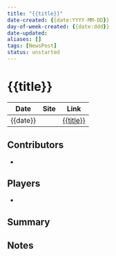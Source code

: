 ```yaml
---
title: "{{title}}"
date-created: {{date:YYYY-MM-DD}}
day-of-week-created: {{date:ddd}}
date-updated: 
aliases: []
tags: [NewsPost]
status: unstarted
---
```


# {{title}}

Date | Site | Link
---|---|---
 {{date}}   |   | [{{title}}]()

## Contributors
- 

## Players
- 

## Summary


## Notes


